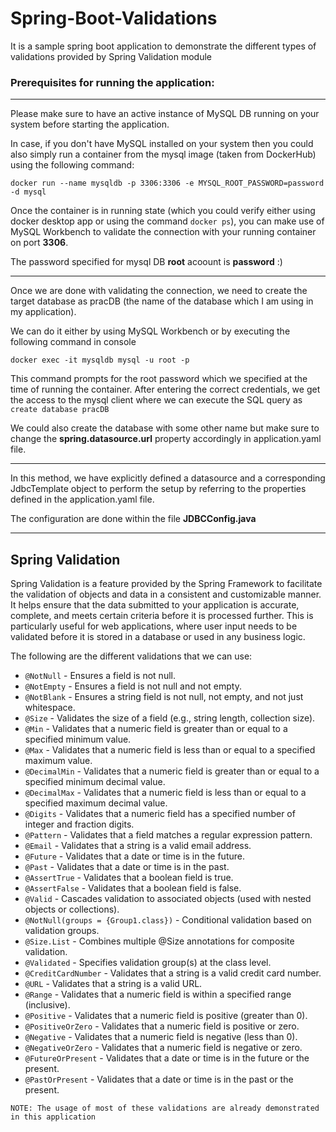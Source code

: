 # Spring-Boot-Validations
It is a sample spring boot application to demonstrate the different types of validations provided by Spring Validation module

### Prerequisites for running the application:

---
Please make sure to have an active instance of MySQL DB running on your system before starting the application.

In case, if you don't have MySQL installed on your system then you could also simply run a container from the mysql image (taken from DockerHub) using the following command:

```docker run --name mysqldb -p 3306:3306 -e MYSQL_ROOT_PASSWORD=password -d mysql```

Once the container is in running state (which you could verify either using docker desktop app or using the command ```docker ps```), you can make use of MySQL Workbench to validate the connection with your running container on port **3306**.

The password specified for mysql DB **root** acoount is **password** :)

---
Once we are done with validating the connection, we need to create the target database as pracDB (the name of the database which I am using in my application).

We can do it either by using MySQL Workbench or by executing the following command in console

```docker exec -it mysqldb mysql -u root -p```

This command prompts for the root password which we specified at the time of running the container. After entering the correct credentials, we get the access to the mysql client where we can execute the SQL query as ```create database pracDB```

We could also create the database with some other name but make sure to change the **spring.datasource.url** property accordingly in application.yaml file.

---
In this method, we have explicitly defined a datasource and a corresponding JdbcTemplate object to perform the setup by referring to the properties defined in the application.yaml file.

The configuration are done within the file **JDBCConfig.java**

---

## Spring Validation

Spring Validation is a feature provided by the Spring Framework to facilitate the validation of objects and data in a consistent and customizable manner. It helps ensure that the data submitted to your application is accurate, complete, and meets certain criteria before it is processed further. This is particularly useful for web applications, where user input needs to be validated before it is stored in a database or used in any business logic.

The following are the different validations that we can use:

* ```@NotNull``` - Ensures a field is not null.
* ```@NotEmpty``` - Ensures a field is not null and not empty.
* ```@NotBlank``` - Ensures a string field is not null, not empty, and not just whitespace.
* ```@Size``` - Validates the size of a field (e.g., string length, collection size).
* ```@Min``` - Validates that a numeric field is greater than or equal to a specified minimum value.
* ```@Max``` - Validates that a numeric field is less than or equal to a specified maximum value.
* ```@DecimalMin``` - Validates that a numeric field is greater than or equal to a specified minimum decimal value.
* ```@DecimalMax``` - Validates that a numeric field is less than or equal to a specified maximum decimal value.
* ```@Digits``` - Validates that a numeric field has a specified number of integer and fraction digits.
* ```@Pattern``` - Validates that a field matches a regular expression pattern.
* ``@Email`` - Validates that a string is a valid email address.
* ```@Future``` - Validates that a date or time is in the future.
* ```@Past``` - Validates that a date or time is in the past.
* ```@AssertTrue``` - Validates that a boolean field is true.
* ```@AssertFalse``` - Validates that a boolean field is false.
* ```@Valid``` - Cascades validation to associated objects (used with nested objects or collections).
* ```@NotNull(groups = {Group1.class})``` - Conditional validation based on validation groups.
* ```@Size.List``` - Combines multiple @Size annotations for composite validation.
* ```@Validated``` - Specifies validation group(s) at the class level.
* ```@CreditCardNumber``` - Validates that a string is a valid credit card number.
* ```@URL``` - Validates that a string is a valid URL.
* ```@Range``` - Validates that a numeric field is within a specified range (inclusive).
* ```@Positive``` - Validates that a numeric field is positive (greater than 0).
* ```@PositiveOrZero``` - Validates that a numeric field is positive or zero.
* ```@Negative``` - Validates that a numeric field is negative (less than 0).
* ```@NegativeOrZero``` - Validates that a numeric field is negative or zero.
* ```@FutureOrPresent``` - Validates that a date or time is in the future or the present.
* ```@PastOrPresent``` - Validates that a date or time is in the past or the present.

```
NOTE: The usage of most of these validations are already demonstrated in this application
```
